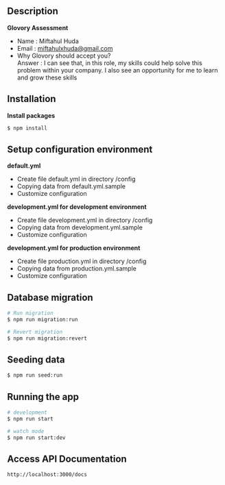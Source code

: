 ## Description

**Glovory Assessment**

- Name : Miftahul Huda
- Email : miftahulxhuda@gmail.com
- Why Glovory should accept you?  
  Answer : I can see that, in this role, my skills could help solve this problem within your company. I also see an opportunity for me to learn and grow these skills

## Installation

**Install packages**

```bash
$ npm install
```

## Setup configuration environment

**default.yml**

- Create file default.yml in directory /config
- Copying data from default.yml.sample
- Customize configuration

**development.yml for development environment**

- Create file development.yml in directory /config
- Copying data from development.yml.sample
- Customize configuration

**development.yml for production environment**

- Create file production.yml in directory /config
- Copying data from production.yml.sample
- Customize configuration

## Database migration

```bash
# Run migration
$ npm run migration:run

# Revert migration
$ npm run migration:revert
```

## Seeding data

```bash
$ npm run seed:run
```

## Running the app

```bash
# development
$ npm run start

# watch mode
$ npm run start:dev
```

## Access API Documentation

```bash
http://localhost:3000/docs
```
